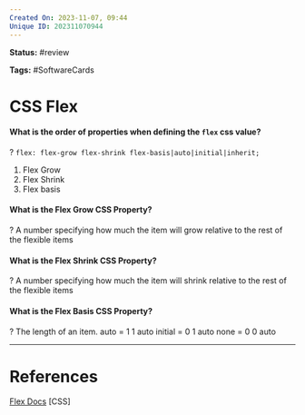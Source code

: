 ```yaml
---
Created On: 2023-11-07, 09:44
Unique ID: 202311070944
---
```

**Status:** #review 

**Tags:** #SoftwareCards 

# CSS Flex

#### What is the order of properties when defining the `flex` css value?
?
`flex: flex-grow flex-shrink flex-basis|auto|initial|inherit;`
1. Flex Grow
2. Flex Shrink
3. Flex basis
<!--SR:!2024-01-27,38,210-->


#### What is the Flex Grow CSS Property?
?
A number specifying how much the item will grow relative to the rest of the flexible items
<!--SR:!2024-02-16,58,250-->


#### What is the Flex Shrink CSS Property?
?
A number specifying how much the item will shrink relative to the rest of the flexible items
<!--SR:!2024-02-10,52,250-->

#### What is the Flex Basis CSS Property?
?
The length of an item. 
auto = 1 1 auto
initial = 0 1 auto
none = 0 0 auto
<!--SR:!2024-01-24,19,230-->


---
# References
[Flex Docs](https://www.w3schools.com/cssref/css3_pr_flex.php)
[CSS]